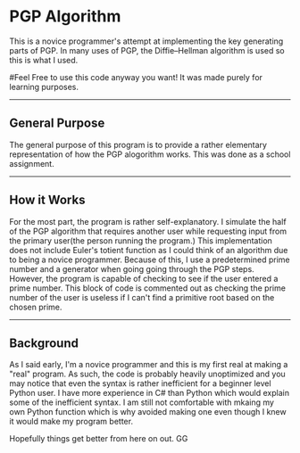 PGP Algorithm
==========

This is a novice programmer's attempt at implementing the key generating parts of PGP. In many uses of PGP, the Diffie–Hellman algorithm is used so this is what I used.

#Feel Free to use this code anyway you want! It was made purely for learning purposes.

---------------------------------------------------------------------------------------------
General Purpose
---------------------------------------------------------------------------------------------
  The general purpose of this program is to provide a rather elementary representation of how the PGP alogorithm works. This was done as a school assignment.
  
---------------------------------------------------------------------------------------------
How it Works
---------------------------------------------------------------------------------------------
  For the most part, the program is rather self-explanatory. I simulate the half of the PGP algorithm that requires another user while requesting input from the primary user(the person running the program.)
  This implementation does not include Euler's totient function as I could think of an algorithm due to being a novice programmer. Because of this, I use a predetermined prime number and a generator when going going through the PGP steps. However, the program is capable of checking to see if the user entered a prime number. This block of code is commented out as checking the prime number of the user is useless if I can't find a primitive root based on the chosen prime.

---------------------------------------------------------------------------------------------
Background
---------------------------------------------------------------------------------------------
  As I said early, I'm a novice programmer and this is my first real at making a "real" program. As such, the code is probably heavily unoptimized and you may notice that even the syntax is rather inefficient for a beginner level Python user. I have more experience in C# than Python which would explain some of the inefficient syntax. I am still not comfortable with mkaing my own Python function which is why avoided making one even though I knew it would make my program better.
  
  Hopefully things get better from here on out. GG